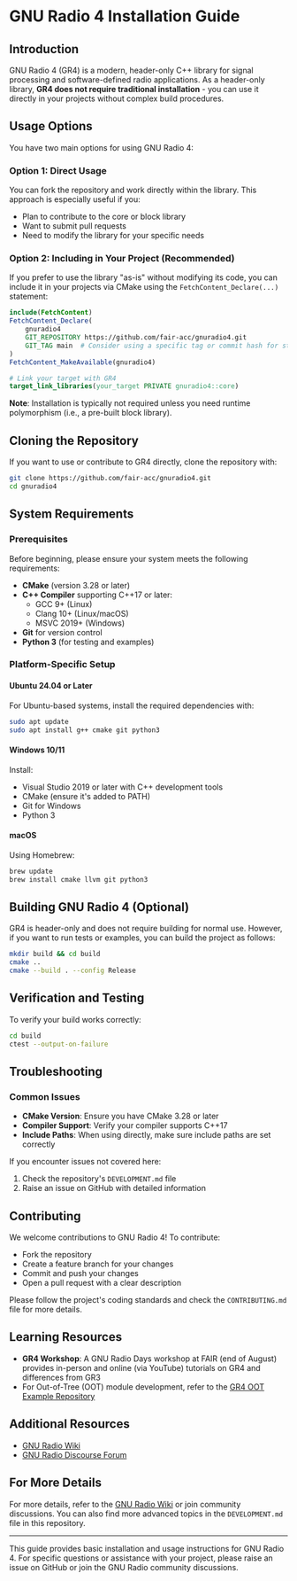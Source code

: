 # GNU Radio 4 Installation Guide

## Introduction
GNU Radio 4 (GR4) is a modern, header-only C++ library for signal processing and software-defined radio applications. As a header-only library, **GR4 does not require traditional installation** - you can use it directly in your projects without complex build procedures.

## Usage Options

You have two main options for using GNU Radio 4:

### Option 1: Direct Usage
You can fork the repository and work directly within the library. This approach is especially useful if you:
- Plan to contribute to the core or block library
- Want to submit pull requests
- Need to modify the library for your specific needs

### Option 2: Including in Your Project (Recommended)
If you prefer to use the library "as-is" without modifying its code, you can include it in your projects via CMake using the `FetchContent_Declare(...)` statement:

```cmake
include(FetchContent)
FetchContent_Declare(
    gnuradio4
    GIT_REPOSITORY https://github.com/fair-acc/gnuradio4.git
    GIT_TAG main  # Consider using a specific tag or commit hash for stability
)
FetchContent_MakeAvailable(gnuradio4)

# Link your target with GR4
target_link_libraries(your_target PRIVATE gnuradio4::core)
```

**Note**: Installation is typically not required unless you need runtime polymorphism (i.e., a pre-built block library).

## Cloning the Repository
If you want to use or contribute to GR4 directly, clone the repository with:
```bash
git clone https://github.com/fair-acc/gnuradio4.git
cd gnuradio4
```

## System Requirements

### Prerequisites
Before beginning, please ensure your system meets the following requirements:
- **CMake** (version 3.28 or later)
- **C++ Compiler** supporting C++17 or later:
  - GCC 9+ (Linux)
  - Clang 10+ (Linux/macOS)
  - MSVC 2019+ (Windows)
- **Git** for version control
- **Python 3** (for testing and examples)

### Platform-Specific Setup

#### Ubuntu 24.04 or Later
For Ubuntu-based systems, install the required dependencies with:
```bash
sudo apt update
sudo apt install g++ cmake git python3
```

#### Windows 10/11
Install:
- Visual Studio 2019 or later with C++ development tools
- CMake (ensure it's added to PATH)
- Git for Windows
- Python 3

#### macOS
Using Homebrew:
```bash
brew update
brew install cmake llvm git python3
```

## Building GNU Radio 4 (Optional)
GR4 is header-only and does not require building for normal use. However, if you want to run tests or examples, you can build the project as follows:

```bash
mkdir build && cd build
cmake ..
cmake --build . --config Release
```

## Verification and Testing
To verify your build works correctly:
```bash
cd build
ctest --output-on-failure
```

## Troubleshooting

### Common Issues

- **CMake Version**: Ensure you have CMake 3.28 or later
- **Compiler Support**: Verify your compiler supports C++17
- **Include Paths**: When using directly, make sure include paths are set correctly

If you encounter issues not covered here:
1. Check the repository's `DEVELOPMENT.md` file
2. Raise an issue on GitHub with detailed information

## Contributing
We welcome contributions to GNU Radio 4! To contribute:
- Fork the repository
- Create a feature branch for your changes
- Commit and push your changes
- Open a pull request with a clear description

Please follow the project's coding standards and check the `CONTRIBUTING.md` file for more details.

## Learning Resources

- **GR4 Workshop**: A GNU Radio Days workshop at FAIR (end of August) provides in-person and online (via YouTube) tutorials on GR4 and differences from GR3
- For Out-of-Tree (OOT) module development, refer to the [GR4 OOT Example Repository](https://github.com/fair-acc/gr4-examples)

## Additional Resources
- [GNU Radio Wiki](https://wiki.gnuradio.org)
- [GNU Radio Discourse Forum](https://discuss.gnuradio.org/)

## For More Details
For more details, refer to the [GNU Radio Wiki](https://wiki.gnuradio.org) or join community discussions. You can also find more advanced topics in the `DEVELOPMENT.md` file in this repository.

---

This guide provides basic installation and usage instructions for GNU Radio 4. For specific questions or assistance with your project, please raise an issue on GitHub or join the GNU Radio community discussions.


